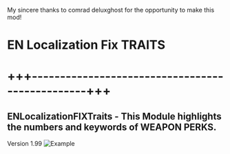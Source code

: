 My sincere thanks to comrad deluxghost for the opportunity to make this mod!

# EN Localization Fix TRAITS
# +++------------------------------------------------+++

## ENLocalizationFIXTraits - This Module highlights the numbers and keywords of WEAPON PERKS.
Version 1.99
![Example](https://staticdelivery.nexusmods.com/mods/4943/images/210/210-1703188550-1552301533.jpeg)
